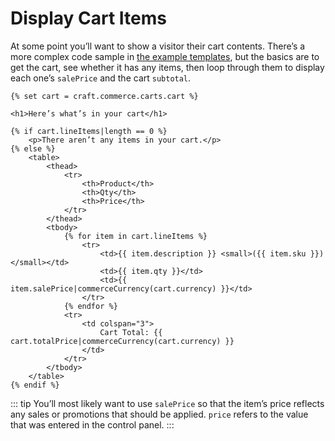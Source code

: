 # Display Cart Items

At some point you’ll want to show a visitor their cart contents. There’s a more complex code sample in [the example templates](https://github.com/craftcms/commerce/tree/master/example-templates/shop/cart/index.twig), but the basics are to get the cart, see whether it has any items, then loop through them to display each one’s `salePrice` and the cart `subtotal`.


```twig
{% set cart = craft.commerce.carts.cart %}

<h1>Here’s what’s in your cart</h1>

{% if cart.lineItems|length == 0 %}
    <p>There aren’t any items in your cart.</p>
{% else %}
    <table>
        <thead>
            <tr>
                <th>Product</th>
                <th>Qty</th>
                <th>Price</th>
            </tr>
        </thead>
        <tbody>
            {% for item in cart.lineItems %}
                <tr>
                    <td>{{ item.description }} <small>({{ item.sku }})</small></td>
                    <td>{{ item.qty }}</td>
                    <td>{{ item.salePrice|commerceCurrency(cart.currency) }}</td>
                </tr>
            {% endfor %}
            <tr>
                <td colspan="3">
                    Cart Total: {{ cart.totalPrice|commerceCurrency(cart.currency) }}
                </td>
            </tr>
        </tbody>
    </table>
{% endif %}

```

::: tip
You’ll most likely want to use `salePrice` so that the item’s price reflects any sales or promotions that should be applied. `price` refers to the value that was entered in the control panel.
:::
